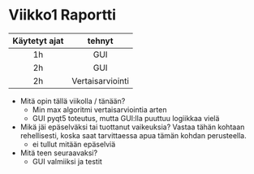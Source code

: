 # Viikko1 Raportti
| Käytetyt ajat | tehnyt |
| :----------:    | :-----------:   |
| 1h | GUI |
| 2h | GUI |
| 2h | Vertaisarviointi |



* Mitä opin tällä viikolla / tänään?
    * Min max algoritmi vertaisarviointia arten
    * GUI pyqt5 toteutus, mutta GUI:lla puuttuu logiikkaa vielä
* Mikä jäi epäselväksi tai tuottanut vaikeuksia? Vastaa tähän kohtaan rehellisesti, koska saat tarvittaessa apua tämän kohdan perusteella.
    * ei tullut mitään epäselviä
* Mitä teen seuraavaksi?
    * GUI valmiiksi ja testit
